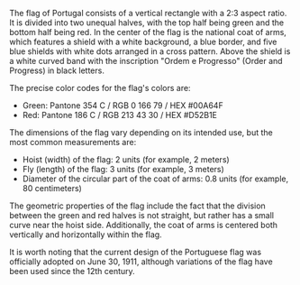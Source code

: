 The flag of Portugal consists of a vertical rectangle with a 2:3 aspect ratio. It is divided into two unequal halves, with the top half being green and the bottom half being red. In the center of the flag is the national coat of arms, which features a shield with a white background, a blue border, and five blue shields with white dots arranged in a cross pattern. Above the shield is a white curved band with the inscription "Ordem e Progresso" (Order and Progress) in black letters.

The precise color codes for the flag's colors are:

- Green: Pantone 354 C / RGB 0 166 79 / HEX #00A64F
- Red: Pantone 186 C / RGB 213 43 30 / HEX #D52B1E

The dimensions of the flag vary depending on its intended use, but the most common measurements are:

- Hoist (width) of the flag: 2 units (for example, 2 meters)
- Fly (length) of the flag: 3 units (for example, 3 meters)
- Diameter of the circular part of the coat of arms: 0.8 units (for example, 80 centimeters)

The geometric properties of the flag include the fact that the division between the green and red halves is not straight, but rather has a small curve near the hoist side. Additionally, the coat of arms is centered both vertically and horizontally within the flag.

It is worth noting that the current design of the Portuguese flag was officially adopted on June 30, 1911, although variations of the flag have been used since the 12th century.